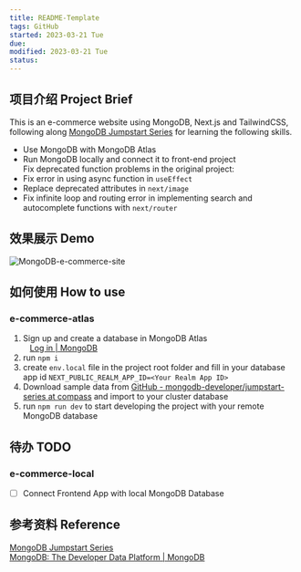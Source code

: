 ```yaml
---
title: README-Template
tags: GitHub   
started: 2023-03-21 Tue
due: 
modified: 2023-03-21 Tue
status: 
---
```

## 项目介绍 Project Brief
This is an e-commerce website using MongoDB, Next.js and TailwindCSS, following along [MongoDB Jumpstart Series](https://github.com/mongodb-developer/jumpstart-series) for learning the following skills.
- Use MongoDB with MongoDB Atlas
- Run MongoDB locally and connect it to front-end project  
Fix deprecated function problems in the original project:
- Fix error in using async function in `useEffect`
- Replace deprecated attributes in `next/image`
- Fix infinite loop and routing error in implementing search and autocomplete functions with `next/router`
## 效果展示 Demo
![MongoDB-e-commerce-site](https://images.zsxq.com/FhmLgdNjmMABdO7EATqf25c2ko2G?imageMogr2/auto-orient/thumbnail/800x/format/jpg/blur/1x0/quality/75&e=1682870399&s=vvjvjyvtytyvmy&token=kIxbL07-8jAj8w1n4s9zv64FuZZNEATmlU_Vm6zD:v8Z8NhY92HM7yhzquruuTjAqt68=)

## 如何使用 How to use
### e-commerce-atlas
1. Sign up and create a database in MongoDB Atlas  
   [Log in | MongoDB](https://cloud.mongodb.com/v2/6417bb52bfb15d1d8f3fe4e3#/clusters)
2. run `npm i`
3. create `env.local` file in the project root folder and fill in your database app id `NEXT_PUBLIC_REALM_APP_ID=<Your Realm App ID>`
4. Download sample data from [GitHub - mongodb-developer/jumpstart-series at compass](https://github.com/mongodb-developer/jumpstart-series/tree/compass) and import to your cluster database
5. run `npm run dev` to start developing the project with your remote MongoDB database
## 待办 TODO
### e-commerce-local
- [ ] Connect Frontend App with local MongoDB Database
## 参考资料 Reference
[MongoDB Jumpstart Series](https://github.com/mongodb-developer/jumpstart-series)  
[MongoDB: The Developer Data Platform | MongoDB](https://www.mongodb.com/)
